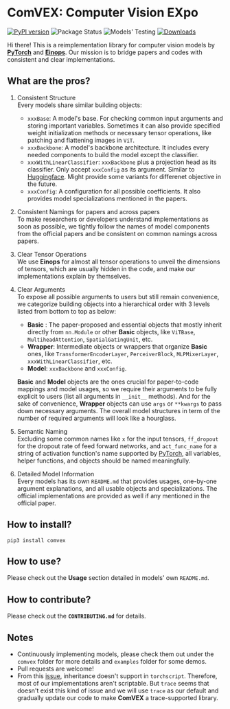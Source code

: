 # ComVEX: Computer Vision EXpo

[![PyPI version](https://img.shields.io/pypi/v/comvex?color=blue)](https://pypi.org/project/comvex/) ![Package Status](https://img.shields.io/pypi/status/comvex) ![Models' Testing](https://img.shields.io/github/workflow/status/blakechi/ComVEX/ComVEX%20Testing)
[![Downloads](https://pepy.tech/badge/comvex)](https://pepy.tech/project/comvex)

Hi there! This is a reimplementation library for computer vision models by [**PyTorch**](https://github.com/pytorch/pytorch) and [**Einops**](https://github.com/arogozhnikov/einops). Our mission is to bridge papers and codes with consistent and clear implementations.

## What are the pros?

1. Consistent Structure \
   Every models share similar building objects:

   - `xxxBase`: A model's base. For checking common input arguments and storing important variables. Sometimes it can also provide specified weight initialization methods or necessary tensor operations, like patching and flattening images in `ViT`.
   - `xxxBackbone`: A model's backbone architecture. It includes every needed components to build the model except the classifier.
   - `xxxWithLinearClassifier`: `xxxBackbone` plus a projection head as its classifier. Only accept `xxxConfig` as its argument. Similar to [Huggingface](https://github.com/huggingface). Might provide some variants for differenet objective in the future.
   - `xxxConfig`: A configuration for all possible coefficients. It also provides model specializations mentioned in the papers.

2. Consistent Namings for papers and across papers \
   To make researchers or developers understand implementations as soon as possible, we tightly follow the names of model components from the official papers and be consistent on common namings across papers.

3. Clear Tensor Operations \
   We use **Einops** for almost all tensor operations to unveil the dimensions of tensors, which are usually hidden in the code, and make our implementations explain by themselves.

4. Clear Arguments \
   To expose all possible arguments to users but still remain convenience, we categorize building objects into a hierarchical order with 3 levels listed from bottom to top as below:

   - **Basic** : The paper-proposed and essential objects that mostly inherit directly from `nn.Module` or other **Basic** objects, like `ViTBase`, `MultiheadAttention`, `SpatialGatingUnit`, etc.
   - **Wrapper**: Intermediate objects or wrappers that organize **Basic** ones, like `TransformerEncoderLayer`, `PerceiverBlock`, `MLPMixerLayer`, `xxxWithLinearClassifier`, etc.
   - **Model**: `xxxBackbone` and `xxxConfig`.

   **Basic** and **Model** objects are the ones crucial for paper-to-code mappings and model usages, so we require their arguments to be fully explicit to users (list all arguments in `__init__` methods). And for the sake of convenience, **Wrapper** objects can use `args` or `**kwargs` to pass down necessary arguments. The overall model structures in term of the number of required arguments will look like a hourglass.

5. Semantic Naming \
   Excluding some common names like `x` for the input tensors, `ff_dropout` for the dropout rate of feed forward networks, and `act_func_name` for a string of activation function's name supported by [PyTorch](https://github.com/pytorch/pytorch), all variables, helper functions, and objects should be named meaningfully.

6. Detailed Model Information \
   Every models has its own `README.md` that provides usages, one-by-one argument explanations, and all usable objects and specializations. The official implementations are provided as well if any mentioned in the official paper.

## How to install?

```console
pip3 install comvex
```

## How to use?

Please check out the **Usage** section detailed in models' own `README.md`.

## How to contribute?

Please check out the **`CONTRIBUTING.md`** for details.

## Notes

- Continuously implementing models, please check them out under the `comvex` folder for more details and `examples` folder for some demos.
- Pull requests are welcome!
- From this [issue](https://github.com/pytorch/pytorch/issues/42885), inheritance doesn't support in `torchscript`. Therefore, most of our implementations aren't scriptable. But `trace` seems that doesn't exist this kind of issue and we will use `trace` as our default and gradually update our code to make **ComVEX** a trace-supported library.
